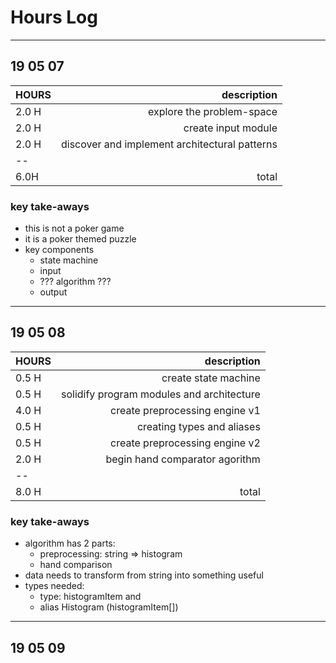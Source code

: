 # Hours Log
----------------
## 19 05 07

| HOURS | description |
|-------|------------:|
| 2.0 H | explore the problem-space |
| 2.0 H | create input module |
| 2.0 H | discover and implement architectural patterns |
| --    |  |
| 6.0H  | total |

### key take-aways
* this is not a poker game
* it is a poker themed puzzle
* key components
  * state machine
  * input
  * ??? algorithm ???
  * output

----------------
## 19 05 08
| HOURS | description |
|-------|------------:|
| 0.5 H | create state machine |
| 0.5 H | solidify program modules and architecture |
| 4.0 H | create preprocessing engine v1 |
| 0.5 H | creating types and aliases |
| 0.5 H | create preprocessing engine v2 |
| 2.0 H | begin hand comparator agorithm |
| --    | |
| 8.0 H | total |

### key take-aways
* algorithm has 2 parts:
  * preprocessing: string => histogram
  * hand comparison
* data needs to transform from string into something useful
* types needed:
  * type: histogramItem and 
  * alias Histogram (histogramItem[])

----------------
## 19 05 09


